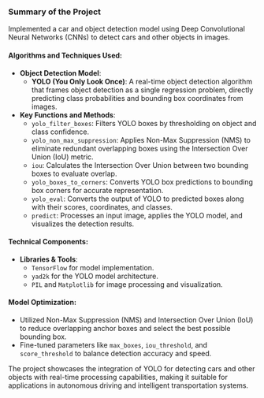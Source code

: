 ### Summary of the Project
Implemented a car and object detection model using Deep Convolutional Neural Networks (CNNs) to detect cars and other objects in images.

#### Algorithms and Techniques Used:
- **Object Detection Model**: 
  - **YOLO (You Only Look Once)**: A real-time object detection algorithm that frames object detection as a single regression problem, directly predicting class probabilities and bounding box coordinates from images.
- **Key Functions and Methods**:
  - `yolo_filter_boxes`: Filters YOLO boxes by thresholding on object and class confidence.
  - `yolo_non_max_suppression`: Applies Non-Max Suppression (NMS) to eliminate redundant overlapping boxes using the Intersection Over Union (IoU) metric.
  - `iou`: Calculates the Intersection Over Union between two bounding boxes to evaluate overlap.
  - `yolo_boxes_to_corners`: Converts YOLO box predictions to bounding box corners for accurate representation.
  - `yolo_eval`: Converts the output of YOLO to predicted boxes along with their scores, coordinates, and classes.
  - `predict`: Processes an input image, applies the YOLO model, and visualizes the detection results.

#### Technical Components:
- **Libraries & Tools**: 
  - `TensorFlow` for model implementation.
  - `yad2k` for the YOLO model architecture.
  - `PIL` and `Matplotlib` for image processing and visualization.

#### Model Optimization:
- Utilized Non-Max Suppression (NMS) and Intersection Over Union (IoU) to reduce overlapping anchor boxes and select the best possible bounding box.
- Fine-tuned parameters like `max_boxes`, `iou_threshold`, and `score_threshold` to balance detection accuracy and speed.

The project showcases the integration of YOLO for detecting cars and other objects with real-time processing capabilities, making it suitable for applications in autonomous driving and intelligent transportation systems.
